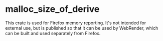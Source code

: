 # malloc_size_of_derive

This crate is used for Firefox memory reporting. It's not intended for external
use, but is published so that it can be used by WebRender, which can be built
and used separately from Firefox.
